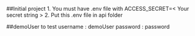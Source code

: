 ##Initial project
    1. You must have .env file with ACCESS_SECRET=< Your secret string >
    2. Put this .env file in api folder

##demoUser to test
    username : demoUser
    password : password